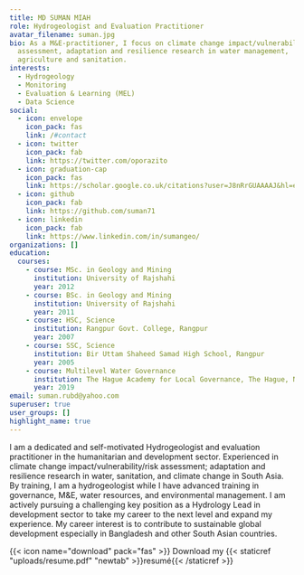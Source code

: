 ```yaml
---
title: MD SUMAN MIAH
role: Hydrogeologist and Evaluation Practitioner
avatar_filename: suman.jpg
bio: As a M&E-practitioner, I focus on climate change impact/vulnerability/risk
  assessment, adaptation and resilience research in water management,
  agriculture and sanitation.
interests:
  - Hydrogeology
  - Monitoring
  - Evaluation & Learning (MEL)
  - Data Science
social:
  - icon: envelope
    icon_pack: fas
    link: /#contact
  - icon: twitter
    icon_pack: fab
    link: https://twitter.com/oporazito
  - icon: graduation-cap
    icon_pack: fas
    link: https://scholar.google.co.uk/citations?user=J8nRrGUAAAAJ&hl=en&authuser=2
  - icon: github
    icon_pack: fab
    link: https://github.com/suman71
  - icon: linkedin
    icon_pack: fab
    link: https://www.linkedin.com/in/sumangeo/
organizations: []
education:
  courses:
    - course: MSc. in Geology and Mining
      institution: University of Rajshahi
      year: 2012
    - course: BSc. in Geology and Mining
      institution: University of Rajshahi
      year: 2011
    - course: HSC, Science
      institution: Rangpur Govt. College, Rangpur
      year: 2007
    - course: SSC, Science
      institution: Bir Uttam Shaheed Samad High School, Rangpur
      year: 2005
    - course: Multilevel Water Governance
      institution: The Hague Academy for Local Governance, The Hague, Netherlands
      year: 2019
email: suman.rubd@yahoo.com
superuser: true
user_groups: []
highlight_name: true
---
```

I am a dedicated and self-motivated Hydrogeologist and evaluation practitioner in the humanitarian and development sector. Experienced in climate change impact/vulnerability/risk assessment; adaptation and resilience research in water, sanitation, and climate change in South Asia. By training, I am a hydrogeologist while I have advanced training in governance, M&E, water resources, and environmental management. I am actively pursuing a challenging key position as a Hydrology Lead in development sector to take my career to the next level and expand my experience. My career interest is to contribute to sustainable global development especially in Bangladesh and other South Asian countries. 

{{< icon name="download" pack="fas" >}} Download my {{< staticref "uploads/resume.pdf" "newtab" >}}resumé{{< /staticref >}}